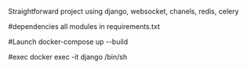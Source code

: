 Straightforward project using django, websocket, chanels, redis, celery

#dependencies
all modules in requirements.txt

#Launch
docker-compose up --build

#exec
docker exec -it django /bin/sh


